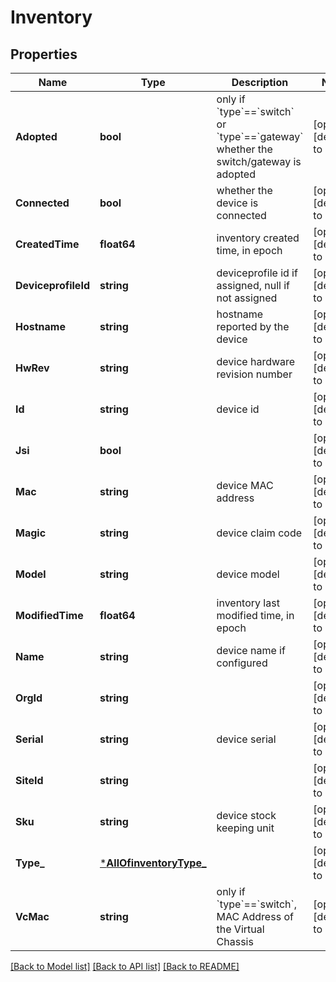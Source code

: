 # Inventory

## Properties
Name | Type | Description | Notes
------------ | ------------- | ------------- | -------------
**Adopted** | **bool** | only if &#x60;type&#x60;&#x3D;&#x3D;&#x60;switch&#x60; or &#x60;type&#x60;&#x3D;&#x3D;&#x60;gateway&#x60; whether the switch/gateway is adopted | [optional] [default to null]
**Connected** | **bool** | whether the device is connected | [optional] [default to null]
**CreatedTime** | **float64** | inventory created time, in epoch | [optional] [default to null]
**DeviceprofileId** | **string** | deviceprofile id if assigned, null if not assigned | [optional] [default to null]
**Hostname** | **string** | hostname reported by the device | [optional] [default to null]
**HwRev** | **string** | device hardware revision number | [optional] [default to null]
**Id** | **string** | device id | [optional] [default to null]
**Jsi** | **bool** |  | [optional] [default to null]
**Mac** | **string** | device MAC address | [optional] [default to null]
**Magic** | **string** | device claim code | [optional] [default to null]
**Model** | **string** | device model | [optional] [default to null]
**ModifiedTime** | **float64** | inventory last modified time, in epoch | [optional] [default to null]
**Name** | **string** | device name if configured | [optional] [default to null]
**OrgId** | **string** |  | [optional] [default to null]
**Serial** | **string** | device serial | [optional] [default to null]
**SiteId** | **string** |  | [optional] [default to null]
**Sku** | **string** | device stock keeping unit | [optional] [default to null]
**Type_** | [***AllOfinventoryType_**](AllOfinventoryType_.md) |  | [optional] [default to null]
**VcMac** | **string** | only if &#x60;type&#x60;&#x3D;&#x3D;&#x60;switch&#x60;, MAC Address of the Virtual Chassis | [optional] [default to null]

[[Back to Model list]](../README.md#documentation-for-models) [[Back to API list]](../README.md#documentation-for-api-endpoints) [[Back to README]](../README.md)

